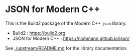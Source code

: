 JSON for Modern C++ 
===================

This is the Build2 package of the Modern C++ `json` library.

 - Build2 : https://build2.org
 - JSON for Modern C++ : https://nlohmann.github.io/json/

See [./upstream/README.md](README.md) for the library documentation.
